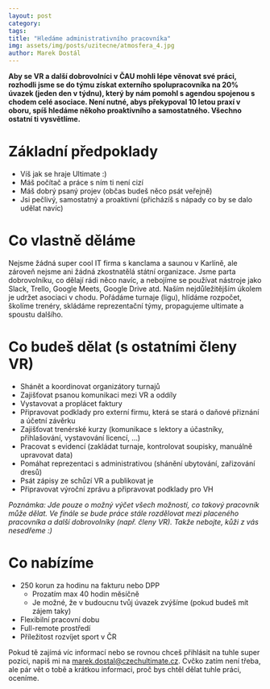 ```yaml
---
layout: post
category: 
tags:
title: "Hledáme administrativního pracovníka"
img: assets/img/posts/uzitecne/atmosfera_4.jpg
author: Marek Dostál
---
```


**Aby se VR a další dobrovolníci v ČAU mohli lépe věnovat své práci, rozhodli jsme se do týmu získat externího spolupracovníka na 20% úvazek (jeden den v týdnu), který by nám pomohl s agendou spojenou s chodem celé asociace. Není nutné, abys překypoval 10 letou praxí v oboru, spíš hledáme někoho proaktivního a samostatného. Všechno ostatní ti vysvětlíme.**

# Základní předpoklady

- Víš jak se hraje Ultimate :)
- Máš počítač a práce s ním ti není cizí
- Máš dobrý psaný projev (občas budeš něco psát veřejně)
- Jsi pečlivý, samostatný a proaktivní (přicházíš s nápady co by se dalo udělat navíc)

# Co vlastně děláme

Nejsme žádná super cool IT firma s kanclama a saunou v Karlíně, ale zároveň nejsme ani žádná zkostnatělá státní organizace. Jsme parta dobrovolníku, co dělají rádi něco navíc, a nebojíme se používat nástroje jako Slack, Trello, Google Meets, Google Drive atd. Naším nejdůležitějším úkolem je udržet asociaci v chodu. Pořádáme turnaje (ligu), hlídáme rozpočet, školíme trenéry, skládáme reprezentační týmy, propagujeme ultimate a spoustu dalšího.

# Co budeš dělat (s ostatními členy VR)

- Shánět a koordinovat organizátory turnajů
- Zajišťovat psanou komunikaci mezi VR a oddíly
- Vystavovat a proplácet faktury
- Připravovat podklady pro externí firmu, která se stará o daňové přiznání a účetní závěrku
- Zajišťovat trenérské kurzy (komunikace s lektory a účastníky, přihlašování, vystavování licencí, …)
- Pracovat s evidencí (zakládat turnaje, kontrolovat soupisky, manuálně upravovat data)
- Pomáhat reprezentaci s administrativou (shánění ubytování, zařizování dresů)
- Psát zápisy ze schůzí VR a publikovat je
- Připravovat výroční zprávu a připravovat podklady pro VH

*Poznámka: Jde pouze o možný výčet všech možností, co takový pracovník může dělat. Ve finále se bude práce stále rozdělovat mezi placeného pracovníka a další dobrovolníky (např. členy VR). Takže nebojte, kůži z vás nesedřeme :)*

# Co nabízíme

- 250 korun za hodinu na fakturu nebo DPP
  - Prozatím max 40 hodin měsíčně
  - Je možné, že v budoucnu tvůj úvazek zvýšíme (pokud budeš mít zájem taky)
- Flexibilní pracovní dobu
- Full-remote prostředí
- Příležitost rozvíjet sport v ČR

Pokud tě zajímá víc informací nebo se rovnou chceš přihlásit na tuhle super pozici, napiš mi na [marek.dostal@czechultimate.cz](mailto:marek.dostal@czechultimate.cz). Cvčko zatím není třeba, ale pár vět o tobě a krátkou informaci, proč bys chtěl dělat tuhle práci, oceníme.
